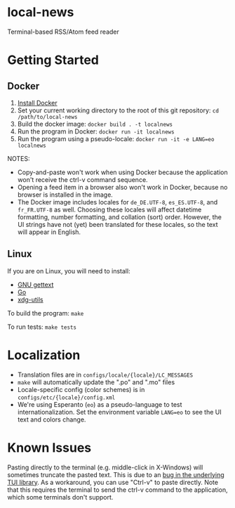 # local-news
Terminal-based RSS/Atom feed reader

# Getting Started

## Docker

1. [Install Docker](https://docs.docker.com/v17.12/install/)
2. Set your current working directory to the root of this git repository: `cd /path/to/local-news`
2. Build the docker image: `docker build . -t localnews`
3. Run the program in Docker: `docker run -it localnews`
4. Run the program using a pseudo-locale: `docker run -it -e LANG=eo localnews`

NOTES:
* Copy-and-paste won't work when using Docker because the application won't receive the ctrl-v command sequence.
* Opening a feed item in a browser also won't work in Docker, because no browser is installed in the image.
* The Docker image includes locales for `de_DE.UTF-8`, `es_ES.UTF-8`, and `fr_FR.UTF-8` as well.  Choosing these locales will affect datetime formatting, number formatting, and collation (sort) order.  However, the UI strings have not (yet) been translated for these locales, so the text will appear in English.

## Linux

If you are on Linux, you will need to install:

* [GNU gettext](https://www.gnu.org/software/gettext)
* [Go](http://golang.org/)
* [xdg-utils](https://freedesktop.org/wiki/Software/xdg-utils/)

To build the program: `make`

To run tests: `make tests`

# Localization

* Translation files are in `configs/locale/{locale}/LC_MESSAGES`
* `make` will automatically update the ".po" and ".mo" files
* Locale-specific config (color schemes) is in `configs/etc/{locale}/config.xml`
* We're using Esperanto (`eo`) as a pseudo-language to test internationalization.  Set the environment variable `LANG=eo` to see the UI text and colors change.

# Known Issues

Pasting directly to the terminal (e.g. middle-click in X-Windows) will sometimes truncate the pasted text.  This is due to an [bug in the underlying TUI library](https://github.com/gdamore/tcell/issues/200).  As a workaround, you can use "Ctrl-v" to paste directly.  Note that this requires the terminal to send the ctrl-v command to the application, which some terminals don't support.

